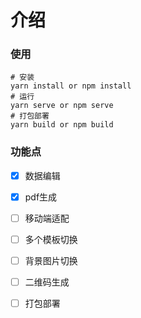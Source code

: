 # 介绍

### 使用
```
# 安装
yarn install or npm install
# 运行
yarn serve or npm serve
# 打包部署
yarn build or npm build
```

### 功能点
- [X] 数据编辑
- [X] pdf生成
- [ ] 移动端适配
- [ ] 多个模板切换
- [ ] 背景图片切换
- [ ] 二维码生成
- [ ] 打包部署


